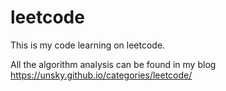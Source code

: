 # leetcode
This is my code learning  on leetcode.

All the algorithm  analysis can be found in my blog
https://unsky.github.io/categories/leetcode/
